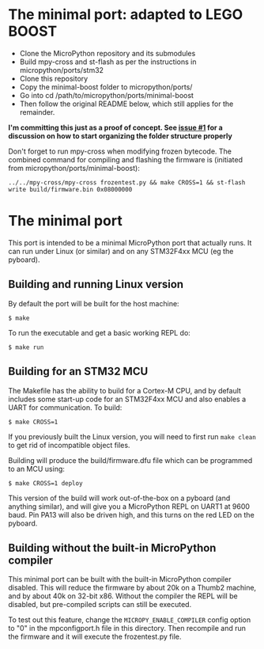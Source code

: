 # The minimal port: adapted to LEGO BOOST
- Clone the MicroPython repository and its submodules
- Build mpy-cross and st-flash as per the instructions in micropython/ports/stm32
- Clone this repository
- Copy the minimal-boost folder to micropython/ports/
- Go into cd /path/to/micropython/ports/minimal-boost
- Then follow the original README below, which still applies for the remainder.

__I'm committing this just as a proof of concept. See [issue #1](https://github.com/laurensvalk/firmware/issues/1) for a discussion on how to start organizing the folder structure properly__

Don't forget to run mpy-cross when modifying frozen bytecode. The combined command for compiling and flashing the firmware is (initiated from micropython/ports/minimal-boost):

```
../../mpy-cross/mpy-cross frozentest.py && make CROSS=1 && st-flash write build/firmware.bin 0x08000000
```

# The minimal port

This port is intended to be a minimal MicroPython port that actually runs.
It can run under Linux (or similar) and on any STM32F4xx MCU (eg the pyboard).

## Building and running Linux version

By default the port will be built for the host machine:

    $ make

To run the executable and get a basic working REPL do:

    $ make run

## Building for an STM32 MCU

The Makefile has the ability to build for a Cortex-M CPU, and by default
includes some start-up code for an STM32F4xx MCU and also enables a UART
for communication.  To build:

    $ make CROSS=1

If you previously built the Linux version, you will need to first run
`make clean` to get rid of incompatible object files.

Building will produce the build/firmware.dfu file which can be programmed
to an MCU using:

    $ make CROSS=1 deploy

This version of the build will work out-of-the-box on a pyboard (and
anything similar), and will give you a MicroPython REPL on UART1 at 9600
baud.  Pin PA13 will also be driven high, and this turns on the red LED on
the pyboard.

## Building without the built-in MicroPython compiler

This minimal port can be built with the built-in MicroPython compiler
disabled.  This will reduce the firmware by about 20k on a Thumb2 machine,
and by about 40k on 32-bit x86.  Without the compiler the REPL will be
disabled, but pre-compiled scripts can still be executed.

To test out this feature, change the `MICROPY_ENABLE_COMPILER` config
option to "0" in the mpconfigport.h file in this directory.  Then
recompile and run the firmware and it will execute the frozentest.py
file.
